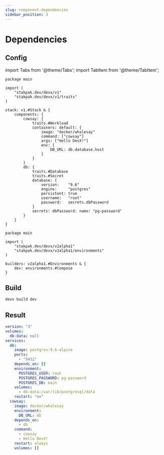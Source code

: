```yaml
---
slug: component-dependencies
sidebar_position: 3
---
```


# Dependencies

## Config

import Tabs from '@theme/Tabs';
import TabItem from '@theme/TabItem';

<Tabs>
  <TabItem value="stack.cue" label="stack.cue" default>

```cue
package main

import (
	"stakpak.dev/devx/v1"
	"stakpak.dev/devx/v1/traits"
)

stack: v1.#Stack & {
	components: {
		cowsay: {
			traits.#Workload
			containers: default: {
				image: "docker/whalesay"
				command: ["cowsay"]
				args: ["Hello DevX!"]
				env: {
					DB_URL: db.database.host
				}
			}
		}
		db: {
			traits.#Database
			traits.#Secret
			database: {
				version:    "9.6"
				engine:     "postgres"
				persistent: true
				username:   "root"
				password:   secrets.dbPassword
			}
			secrets: dbPassword: name: "pg-password"
		}
	}
}
```

  </TabItem>
  <TabItem value="builder.cue" label="builder.cue">

```cue
package main

import (
	"stakpak.dev/devx/v2alpha1"
	"stakpak.dev/devx/v2alpha1/environments"
)

builders: v2alpha1.#Environments & {
	dev: environments.#Compose
}
```

  </TabItem>
</Tabs>

## Build

```bash
devx build dev
```


## Result

```yaml title="docker-compose.yml"
version: "3"
volumes:
  db-data: null
services:
  db:
    image: postgres:9.6-alpine
    ports:
      - "5432"
    depends_on: []
    environment:
      POSTGRES_USER: root
      POSTGRES_PASSWORD: pg-password
      POSTGRES_DB: main
    volumes:
      - db-data:/var/lib/postgresql/data
    restart: "no"
  cowsay:
    image: docker/whalesay
    environment:
      DB_URL: db
    depends_on:
      - db
    command:
      - cowsay
      - Hello DevX!
    restart: always
    volumes: []
```